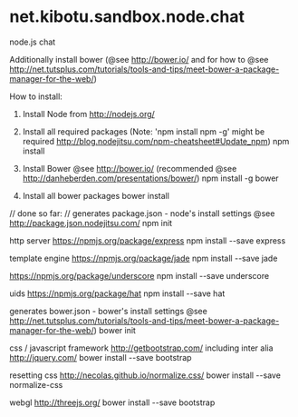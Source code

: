 net.kibotu.sandbox.node.chat
============================

node.js chat

Additionally install bower (@see http://bower.io/ and for how to @see http://net.tutsplus.com/tutorials/tools-and-tips/meet-bower-a-package-manager-for-the-web/)

How to install:

1) Install Node from http://nodejs.org/

2) Install all required packages (Note: 'npm install npm -g' might be required http://blog.nodejitsu.com/npm-cheatsheet#Update_npm)
npm install 

3) Install Bower @see http://bower.io/ (recommended @see http://danheberden.com/presentations/bower/)
npm install -g bower

4) Install all bower packages
bower install

// done so far:
// generates package.json - node's install settings @see http://package.json.nodejitsu.com/
npm init

http server https://npmjs.org/package/express
npm install --save express 

template engine https://npmjs.org/package/jade
npm install --save jade

https://npmjs.org/package/underscore
npm install --save underscore

uids https://npmjs.org/package/hat
npm install --save hat

generates bower.json - bower's install settings @see http://net.tutsplus.com/tutorials/tools-and-tips/meet-bower-a-package-manager-for-the-web/)
bower init

css / javascript framework http://getbootstrap.com/ including inter alia http://jquery.com/
bower install --save bootstrap 

resetting css http://necolas.github.io/normalize.css/
bower install --save normalize-css

webgl http://threejs.org/
bower install --save bootstrap 


